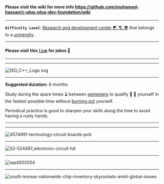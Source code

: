 #### Please visit the wiki for more info https://github.com/muhamed-hassan/c-plus-plus-dev-foundation/wiki

***

**`Difficulty Level`**: [Research and development center 🌏 🌎 🌍](https://en.wikipedia.org/wiki/Research_and_development) that belongs to a [university](https://en.wikipedia.org/wiki/University).

***

#### Please visit this [`link`](https://github.com/muhamed-hassan/c-plus-plus-dev-foundation/wiki/jokes-in-the-profession) for jokes 🤣

***
***

![ISO_C++_Logo svg](https://user-images.githubusercontent.com/17825804/219590596-bddb59ef-e719-4402-ba23-d6aa0a62837b.png)

***

**Suggested duration:** 6 months

Study during the spare times ⌛ between [semesters](https://en.wikipedia.org/wiki/Academic_term) to qualify 🧠 💪 yourself in the fastest possible time without [burning out](https://en.wikipedia.org/wiki/Occupational_burnout) yourself.

Periodical practice is good to sharpen your skills along the time to avoid having a rusty hands.

***
***

![4574991-technology-circuit-boards-pcb](https://user-images.githubusercontent.com/17825804/219572365-a04f6574-3f51-4522-9008-3f338977f05b.jpg)

***

![52-524497_electronic-circuit-hd](https://user-images.githubusercontent.com/17825804/219572431-94115b47-5685-4a66-854f-c03c1807e44f.jpg)

***

![wp4002054](https://user-images.githubusercontent.com/17825804/219572459-e7db6c45-431c-4948-909f-77b94c3a65e6.jpg)

***

![south-koreas-nationwide-chip-inventory-skyrockets-amid-global-issues](https://user-images.githubusercontent.com/17825804/219572484-f453f2e6-eb37-4678-bd71-1010a89d2cee.jpg)
